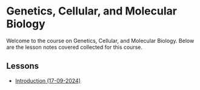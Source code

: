 # Genetics, Cellular, and Molecular Biology

Welcome to the course on Genetics, Cellular, and Molecular Biology. Below are the lesson notes covered collected for this course.

## Lessons

- [Introduction (17-09-2024)](./17-09-2024-introduction.md)